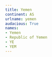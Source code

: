 ```yaml
---
title: Yemen
continent: AS
urlname: yemen
audacious: True
names:
- Yemen
- Republic of Yemen
- YE
- YEM
---
```

